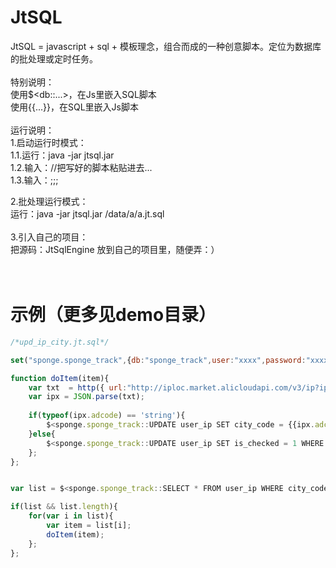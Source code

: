 # JtSQL
JtSQL = javascript + sql + 模板理念，组合而成的一种创意脚本。定位为数据库的批处理或定时任务。<br />
<br />
特别说明：<br />
使用$&lt;db::...&gt;，在Js里嵌入SQL脚本<br />
使用{{...}}，在SQL里嵌入Js脚本<br />
<br />
运行说明：<br />
1.启动运行时模式：<br />
1.1.运行：java -jar jtsql.jar<br />
1.2.输入：//把写好的脚本粘贴进去...<br />
1.3.输入：;;; <br />

2.批处理运行模式：<br />
运行：java -jar jtsql.jar /data/a/a.jt.sql<br />
<br />
3.引入自己的项目：<br />
把源码：JtSqlEngine 放到自己的项目里，随便弄：）<br />
<br />
<br />
# 示例（更多见demo目录）
```js
/*upd_ip_city.jt.sql*/

set("sponge.sponge_track",{db:"sponge_track",user:"xxxx",password:"xxxxxx",url:"jdbc:mysql://x.x.x.x:3306/sponge_track?useUnicode=true&characterEncoding=utf8&autoReconnect=true&rewriteBatchedStatements=true"});

function doItem(item){
	var txt  = http({ url:"http://iploc.market.alicloudapi.com/v3/ip?ip={{item.ip_val}}",header:{"Authorization":"APPCODE x...x"} });
	var ipx = JSON.parse(txt);
	
	if(typeof(ipx.adcode) == 'string'){
		$<sponge.sponge_track::UPDATE user_ip SET city_code = {{ipx.adcode}},is_checked=1 WHERE ip_id = {{item.ip_id}};>;
	}else{
		$<sponge.sponge_track::UPDATE user_ip SET is_checked = 1 WHERE ip_id = {{item.ip_id}};>;
	};
};


var list = $<sponge.sponge_track::SELECT * FROM user_ip WHERE city_code=0 and is_checked=0 LIMIT 1000;>;

if(list && list.length){
	for(var i in list){
		var item = list[i];
		doItem(item);
	};
};



```
